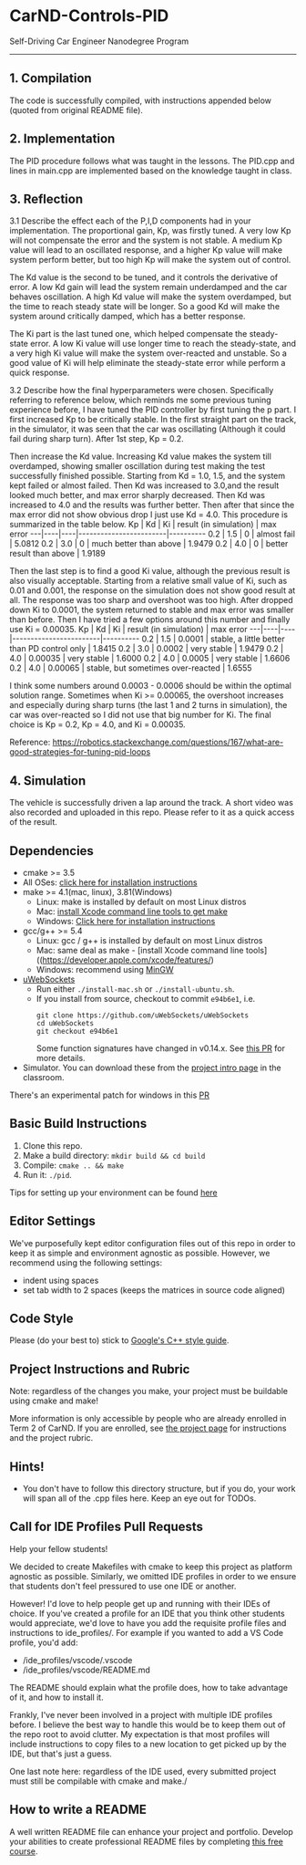 # CarND-Controls-PID
Self-Driving Car Engineer Nanodegree Program

---
## 1. Compilation
The code is successfully compiled, with instructions appended below (quoted from original README file).

## 2. Implementation
The PID procedure follows what was taught in the lessons. The PID.cpp and lines in main.cpp are implemented based on the knowledge taught in class. 

## 3. Reflection
3.1 Describe the effect each of the P,I,D components had in your implementation.
The proportional gain, Kp, was firstly tuned. A very low Kp will not compensate the error and the system is not stable. A medium Kp value will lead to an oscillated response, and a higher Kp value will make system perform better, but too high Kp will make the system out of control.

The Kd value is the second to be tuned, and it controls the derivative of error. A low Kd gain will lead the system remain underdamped and the car behaves oscillation. A high Kd value will make the system overdamped, but the time to reach steady state will be longer. So a good Kd will make the system around critically damped, which has a better response.

The Ki part is the last tuned one, which helped compensate the steady-state error. A low Ki value will use longer time to reach the steady-state, and a very high Ki value will make the system over-reacted and unstable. So a good value of Ki will help eliminate the steady-state error while perform a quick response.

3.2 Describe how the final hyperparameters were chosen.
Specifically referring to reference below, which reminds me some previous tuning experience before, I have tuned the PID controller by first tuning the p part. I first increased Kp to be critically stable. In the first straight part on the track, in the simulator, it was seen that the car was oscillating (Although it could fail during sharp turn). After 1st step, Kp = 0.2.

Then increase the Kd value. Increasing Kd value makes the system till overdamped, showing smaller oscillation during test making the test successfully finished possible. Starting from Kd = 1.0, 1.5, and the system kept failed or almost failed. Then Kd was increased to 3.0,and the result looked much better, and max error sharply decreased. Then Kd was increased to 4.0 and the results was further better. Then after that since the max error did not show obvious drop I just use Kd = 4.0. This procedure is summarized in the table below.
Kp | Kd | Ki | result (in simulation) | max error 
---|----|----|------------------------|----------
0.2 | 1.5 | 0 | almost fail | 5.0812
0.2 | 3.0 | 0 | much better than above | 1.9479
0.2 | 4.0 | 0 | better result than above | 1.9189

Then the last step is to find a good Ki value, although the previous result is also visually acceptable. Starting from a relative small value of Ki, such as 0.01 and 0.001, the response on the simulation does not show good result at all. The response was too sharp and overshoot was too high. After dropped down Ki to 0.0001, the system returned to stable and max error was smaller than before. Then I have tried a few options around this number and finally use Ki = 0.00035.
Kp | Kd | Ki | result (in simulation) | max error 
---|----|----|------------------------|----------
0.2 | 1.5 | 0.0001 | stable, a little better than PD control only | 1.8415
0.2 | 3.0 | 0.0002 | very stable | 1.9479
0.2 | 4.0 | 0.00035 | very stable | 1.6000
0.2 | 4.0 | 0.0005 | very stable | 1.6606
0.2 | 4.0 | 0.00065 | stable, but sometimes over-reacted | 1.6555

I think some numbers around 0.0003 - 0.0006 should be within the optimal solution range. Sometimes when Ki >= 0.00065, the overshoot increases and especially during sharp turns (the last 1 and 2 turns in simulation), the car was over-reacted so I did not use that big number for Ki. The final choice is Kp = 0.2, Kp = 4.0, and Ki = 0.00035.

Reference:
https://robotics.stackexchange.com/questions/167/what-are-good-strategies-for-tuning-pid-loops

## 4. Simulation
The vehicle is successfully driven a lap around the track. A short video was also recorded and uploaded in this repo. Please refer to it as a quick access of the result.


## Dependencies

* cmake >= 3.5
 * All OSes: [click here for installation instructions](https://cmake.org/install/)
* make >= 4.1(mac, linux), 3.81(Windows)
  * Linux: make is installed by default on most Linux distros
  * Mac: [install Xcode command line tools to get make](https://developer.apple.com/xcode/features/)
  * Windows: [Click here for installation instructions](http://gnuwin32.sourceforge.net/packages/make.htm)
* gcc/g++ >= 5.4
  * Linux: gcc / g++ is installed by default on most Linux distros
  * Mac: same deal as make - [install Xcode command line tools]((https://developer.apple.com/xcode/features/)
  * Windows: recommend using [MinGW](http://www.mingw.org/)
* [uWebSockets](https://github.com/uWebSockets/uWebSockets)
  * Run either `./install-mac.sh` or `./install-ubuntu.sh`.
  * If you install from source, checkout to commit `e94b6e1`, i.e.
    ```
    git clone https://github.com/uWebSockets/uWebSockets 
    cd uWebSockets
    git checkout e94b6e1
    ```
    Some function signatures have changed in v0.14.x. See [this PR](https://github.com/udacity/CarND-MPC-Project/pull/3) for more details.
* Simulator. You can download these from the [project intro page](https://github.com/udacity/self-driving-car-sim/releases) in the classroom.

There's an experimental patch for windows in this [PR](https://github.com/udacity/CarND-PID-Control-Project/pull/3)

## Basic Build Instructions

1. Clone this repo.
2. Make a build directory: `mkdir build && cd build`
3. Compile: `cmake .. && make`
4. Run it: `./pid`. 

Tips for setting up your environment can be found [here](https://classroom.udacity.com/nanodegrees/nd013/parts/40f38239-66b6-46ec-ae68-03afd8a601c8/modules/0949fca6-b379-42af-a919-ee50aa304e6a/lessons/f758c44c-5e40-4e01-93b5-1a82aa4e044f/concepts/23d376c7-0195-4276-bdf0-e02f1f3c665d)

## Editor Settings

We've purposefully kept editor configuration files out of this repo in order to
keep it as simple and environment agnostic as possible. However, we recommend
using the following settings:

* indent using spaces
* set tab width to 2 spaces (keeps the matrices in source code aligned)

## Code Style

Please (do your best to) stick to [Google's C++ style guide](https://google.github.io/styleguide/cppguide.html).

## Project Instructions and Rubric

Note: regardless of the changes you make, your project must be buildable using
cmake and make!

More information is only accessible by people who are already enrolled in Term 2
of CarND. If you are enrolled, see [the project page](https://classroom.udacity.com/nanodegrees/nd013/parts/40f38239-66b6-46ec-ae68-03afd8a601c8/modules/f1820894-8322-4bb3-81aa-b26b3c6dcbaf/lessons/e8235395-22dd-4b87-88e0-d108c5e5bbf4/concepts/6a4d8d42-6a04-4aa6-b284-1697c0fd6562)
for instructions and the project rubric.

## Hints!

* You don't have to follow this directory structure, but if you do, your work
  will span all of the .cpp files here. Keep an eye out for TODOs.

## Call for IDE Profiles Pull Requests

Help your fellow students!

We decided to create Makefiles with cmake to keep this project as platform
agnostic as possible. Similarly, we omitted IDE profiles in order to we ensure
that students don't feel pressured to use one IDE or another.

However! I'd love to help people get up and running with their IDEs of choice.
If you've created a profile for an IDE that you think other students would
appreciate, we'd love to have you add the requisite profile files and
instructions to ide_profiles/. For example if you wanted to add a VS Code
profile, you'd add:

* /ide_profiles/vscode/.vscode
* /ide_profiles/vscode/README.md

The README should explain what the profile does, how to take advantage of it,
and how to install it.

Frankly, I've never been involved in a project with multiple IDE profiles
before. I believe the best way to handle this would be to keep them out of the
repo root to avoid clutter. My expectation is that most profiles will include
instructions to copy files to a new location to get picked up by the IDE, but
that's just a guess.

One last note here: regardless of the IDE used, every submitted project must
still be compilable with cmake and make./

## How to write a README
A well written README file can enhance your project and portfolio.  Develop your abilities to create professional README files by completing [this free course](https://www.udacity.com/course/writing-readmes--ud777).

